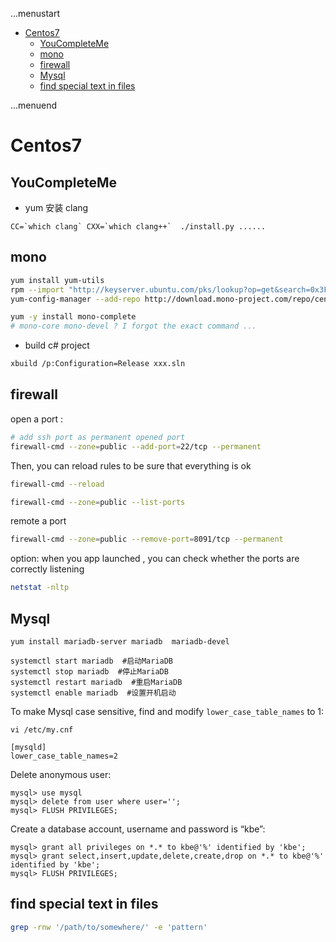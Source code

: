 ...menustart

 - [Centos7](#8db8d64778c367a62ad2b609fd6c2095)
	 - [YouCompleteMe](#067a2f97475db1552b986c54fc094f60)
	 - [mono](#654db8a14a5f633b9ba85ec92dc51f7c)
	 - [firewall](#36e5371ad91c9d2d09e9d7c0e76055db)
	 - [Mysql](#9edb3c572b56b91542af659480518681)
	 - [find special text in files](#83b48bb8fb0bbb93b1d5115033b5a28d)

...menuend


<h2 id="8db8d64778c367a62ad2b609fd6c2095"></h2>

# Centos7


<h2 id="067a2f97475db1552b986c54fc094f60"></h2>

## YouCompleteMe

 - yum 安装 clang

```
CC=`which clang` CXX=`which clang++`  ./install.py ......
```

<h2 id="654db8a14a5f633b9ba85ec92dc51f7c"></h2>

## mono

```bash
yum install yum-utils
rpm --import "http://keyserver.ubuntu.com/pks/lookup?op=get&search=0x3FA7E0328081BFF6A14DA29AA6A19B38D3D831EF"
yum-config-manager --add-repo http://download.mono-project.com/repo/centos7/

yum -y install mono-complete  
# mono-core mono-devel ? I forgot the exact command ...
```

 - build c# project 

```bash
xbuild /p:Configuration=Release xxx.sln
```

<h2 id="36e5371ad91c9d2d09e9d7c0e76055db"></h2>

## firewall 

open a port :

```bash
# add ssh port as permanent opened port
firewall-cmd --zone=public --add-port=22/tcp --permanent
```


Then, you can reload rules to be sure that everything is ok

```bash
firewall-cmd --reload

firewall-cmd --zone=public --list-ports
```

remote a port

```bash
firewall-cmd --zone=public --remove-port=8091/tcp --permanent
```

option:  when you app launched , you can check whether the ports are correctly listening 

```bash
netstat -nltp
```

<h2 id="9edb3c572b56b91542af659480518681"></h2>

## Mysql

```
yum install mariadb-server mariadb  mariadb-devel

systemctl start mariadb  #启动MariaDB
systemctl stop mariadb  #停止MariaDB
systemctl restart mariadb  #重启MariaDB
systemctl enable mariadb  #设置开机启动
```

To make Mysql case sensitive,  find and modify `lower_case_table_names` to 1:

```
vi /etc/my.cnf

[mysqld]
lower_case_table_names=2
```

Delete anonymous user:

```
mysql> use mysql 
mysql> delete from user where user=''; 
mysql> FLUSH PRIVILEGES;
```

Create a database account, username and password is “kbe”:

```
mysql> grant all privileges on *.* to kbe@'%' identified by 'kbe';
mysql> grant select,insert,update,delete,create,drop on *.* to kbe@'%' identified by 'kbe';
mysql> FLUSH PRIVILEGES;
```

<h2 id="83b48bb8fb0bbb93b1d5115033b5a28d"></h2>

## find special text in files

```bash
grep -rnw '/path/to/somewhere/' -e 'pattern'
```

